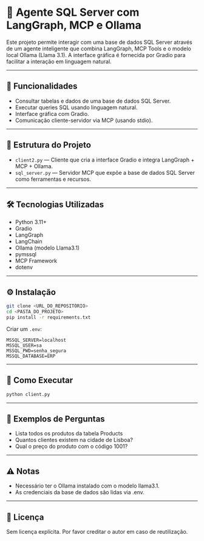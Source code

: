 # 🧠 Agente SQL Server com LangGraph, MCP e Ollama

Este projeto permite interagir com uma base de dados SQL Server através de um agente inteligente que combina LangGraph, MCP Tools e o modelo local Ollama (Llama 3.1).
A interface gráfica é fornecida por Gradio para facilitar a interação em linguagem natural.

---

## 🚀 Funcionalidades

- Consultar tabelas e dados de uma base de dados SQL Server.
- Executar queries SQL usando linguagem natural.
- Interface gráfica com Gradio.
- Comunicação cliente-servidor via MCP (usando stdio).

---

## 📁 Estrutura do Projeto

- `client2.py` — Cliente que cria a interface Gradio e integra LangGraph + MCP + Ollama.
- `sql_server.py` — Servidor MCP que expõe a base de dados SQL Server como ferramentas e recursos.

---

## 🛠️ Tecnologias Utilizadas

- Python 3.11+
- Gradio
- LangGraph
- LangChain
- Ollama (modelo Llama3.1)
- pymssql
- MCP Framework
- dotenv

---

## ⚙️ Instalação

```bash
git clone <URL_DO_REPOSITÓRIO>
cd <PASTA_DO_PROJETO>
pip install -r requirements.txt
```

Criar um `.env`:
```
MSSQL_SERVER=localhost
MSSQL_USER=sa
MSSQL_PWD=senha_segura
MSSQL_DATABASE=ERP
```

---

## 🚦 Como Executar

```bash
python client.py
```

---

## 📝 Exemplos de Perguntas

- Lista todos os produtos da tabela Products
- Quantos clientes existem na cidade de Lisboa?
- Qual o preço do produto com o código 1001?

---

## ⚠️ Notas

- Necessário ter o Ollama instalado com o modelo llama3.1.
- As credenciais da base de dados são lidas via .env.

---

## 📄 Licença

Sem licença explícita. Por favor creditar o autor em caso de reutilização.
